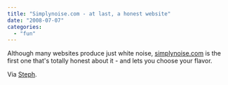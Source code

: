 ```yaml
---
title: "Simplynoise.com - at last, a honest website"
date: "2008-07-07"
categories: 
  - "fun"
---
```


Although many websites produce just white noise, [simplynoise.com](http://www.simplynoise.com/) is the first one that's totally honest about it - and lets you choose your flavor.

Via [Steph](http://climbtothestars.org/).
